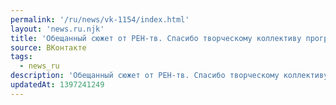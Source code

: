 ```yaml
---
permalink: '/ru/news/vk-1154/index.html'
layout: 'news.ru.njk'
title: 'Обещанный сюжет от РЕН-тв. Спасибо творческому коллективу программы и лично Наталье за репортаж…'
source: ВКонтакте
tags:
  - news_ru
description: 'Обещанный сюжет от РЕН-тв. Спасибо творческому коллективу программы и лично Наталье за репортаж…'
updatedAt: 1397241249
---
```

